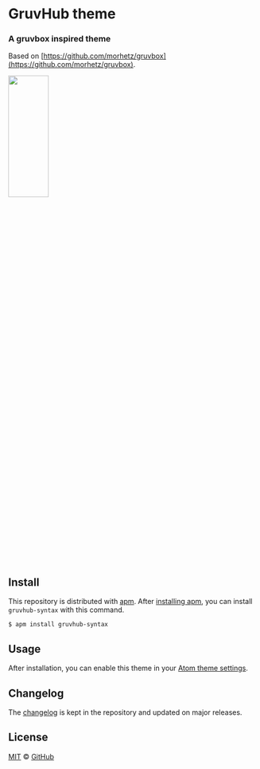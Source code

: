# GruvHub theme 
### A gruvbox inspired theme


Based on [https://github.com/morhetz/gruvbox](https://github.com/morhetz/gruvbox).

<a href="https://atom.io/packages/gruvhub-syntax"><img src="http://i.imgur.com/WOcQMGg.png" align="center" height="25%" width="40%" ></a>

## Install

This repository is distributed with [apm][apm]. After [installing apm][install-apm], you can install `gruvhub-syntax` with this command.

```
$ apm install gruvhub-syntax
```

## Usage

After installation, you can enable this theme in your [Atom theme settings](http://flight-manual.atom.io/using-atom/sections/atom-packages/#_atom_themes).

## Changelog

The [changelog](https://github.com/Perelan/Gruvhub/blob/master/CHANGELOG.md) is kept in the repository and updated on major releases.

## License

[MIT](./LICENSE) &copy; [GitHub](https://github.com/)

[docs]: http://primercss.io/
[npm]: https://www.npmjs.com/
[install-npm]: https://docs.npmjs.com/getting-started/installing-node
[install-apm]: https://github.com/atom/apm#installing
[sass]: http://sass-lang.com/
[apm]: https://atom.io/themes
